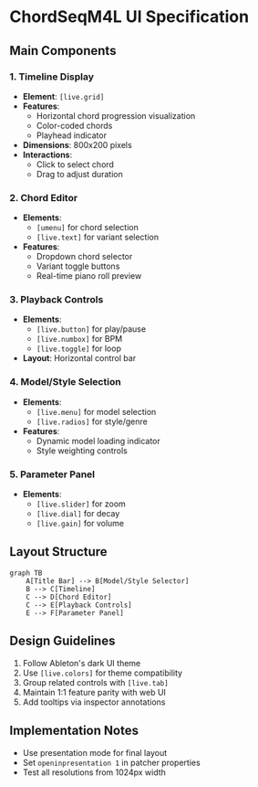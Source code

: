 # ChordSeqM4L UI Specification

## Main Components

### 1. Timeline Display
- **Element**: `[live.grid]`
- **Features**:
  - Horizontal chord progression visualization
  - Color-coded chords
  - Playhead indicator
- **Dimensions**: 800x200 pixels
- **Interactions**:
  - Click to select chord
  - Drag to adjust duration

### 2. Chord Editor
- **Elements**: 
  - `[umenu]` for chord selection
  - `[live.text]` for variant selection
- **Features**:
  - Dropdown chord selector
  - Variant toggle buttons
  - Real-time piano roll preview

### 3. Playback Controls
- **Elements**:
  - `[live.button]` for play/pause
  - `[live.numbox]` for BPM
  - `[live.toggle]` for loop
- **Layout**: Horizontal control bar

### 4. Model/Style Selection
- **Elements**:
  - `[live.menu]` for model selection
  - `[live.radios]` for style/genre
- **Features**:
  - Dynamic model loading indicator
  - Style weighting controls

### 5. Parameter Panel
- **Elements**:
  - `[live.slider]` for zoom
  - `[live.dial]` for decay
  - `[live.gain]` for volume

## Layout Structure

```mermaid
graph TB
    A[Title Bar] --> B[Model/Style Selector]
    B --> C[Timeline]
    C --> D[Chord Editor]
    C --> E[Playback Controls]
    E --> F[Parameter Panel]
```

## Design Guidelines
1. Follow Ableton's dark UI theme
2. Use `[live.colors]` for theme compatibility
3. Group related controls with `[live.tab]`
4. Maintain 1:1 feature parity with web UI
5. Add tooltips via inspector annotations

## Implementation Notes
- Use presentation mode for final layout
- Set `openinpresentation 1` in patcher properties
- Test all resolutions from 1024px width